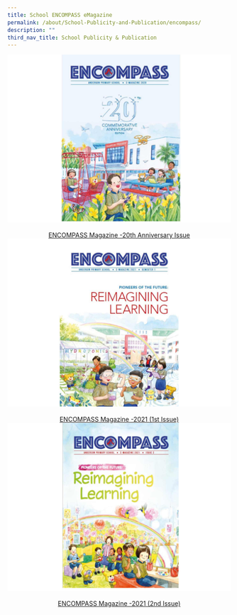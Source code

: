 ```yaml
---
title: School ENCOMPASS eMagazine
permalink: /about/School-Publicity-and-Publication/encompass/
description: ""
third_nav_title: School Publicity & Publication
---
```

<img style="width: %;" src="/images/2023%20Images/Encompass 20th Anniversary.jpg" align = "centre" />
 <center><a href="https://go.gov.sg/andpsencompass2020">ENCOMPASS Magazine -20th Anniversary Issue </a></center>
 
 <img style="width: %;" src="/images/2023%20Images/Encompass 2021 1st Issue.jpg" align = "centre" />
 <center><a href="https://go.gov.sg/andpsencompass20211">ENCOMPASS Magazine -2021 (1st Issue) </a></center>
 
 
 <img style="width: %;" src="/images/2023%20Images/Encompass 2021 2nd Issue.jpg" align = "centre" />
 <center><a href="https://go.gov.sg/andpsencompass20212">ENCOMPASS Magazine -2021 (2nd Issue)</a></center>